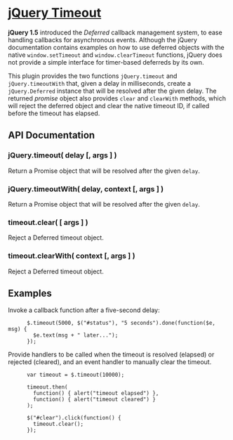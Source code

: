 # [jQuery Timeout](https://github.com/tkem/jquery-timeout/)

**jQuery 1.5** introduced the _Deferred_ callback management system,
to ease handling callbacks for asynchronous events.  Although the
jQuery documentation contains examples on how to use deferred objects
with the native `window.setTimeout` and `window.clearTimeout`
functions, jQuery does not provide a simple interface for timer-based
deferreds by its own.

This plugin provides the two functions `jQuery.timeout` and
`jQuery.timeoutWith` that, given a delay in milliseconds, create a
`jQuery.Deferred` instance that will be resolved after the given
delay.  The returned _promise_ object also provides `clear` and
`clearWith` methods, which will reject the deferred object and clear
the native timeout ID, if called before the timeout has elapsed.


## API Documentation

### jQuery.timeout( delay [, args ] )

Return a Promise object that will be resolved after the given `delay`.

### jQuery.timeoutWith( delay, context [, args ] )

Return a Promise object that will be resolved after the given `delay`.

### timeout.clear( [ args ] )

Reject a Deferred timeout object.

### timeout.clearWith( context [, args ] )

Reject a Deferred timeout object.


## Examples

Invoke a callback function after a five-second delay:

```
      $.timeout(5000, $("#status"), "5 seconds").done(function($e, msg) { 
        $e.text(msg + " later..."); 
      });
```

Provide handlers to be called when the timeout is resolved (elapsed)
or rejected (cleared), and an event handler to manually clear the
timeout.
 
```
      var timeout = $.timeout(10000);

      timeout.then(
        function() { alert("timeout elapsed") },
        function() { alert("timeout cleared") }
      );

      $("#clear").click(function() {
        timeout.clear();
      });
```
